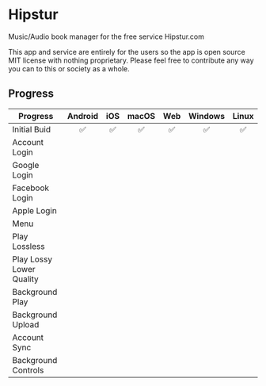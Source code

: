 # Hipstur

Music/Audio book manager for the free service Hipstur.com

This app and service are entirely for the users so the app is open source MIT license with nothing proprietary.
Please feel free to contribute any way you can to this or society as a whole.


## Progress

| Progress                       | Android | iOS | macOS | Web | Windows | Linux |
| ------------------------------ | :-----: | :-: | :---: | :-: | :-----: | :---: |
| Initial Buid                   | ✅      | ✅  | ✅    | ✅  | ✅      | ✅    |
| Account Login                  |         |     |       |     |         |       |
| Google Login                   |         |     |       |     |         |       |
| Facebook Login                 |         |     |       |     |         |       |
| Apple Login                    |         |     |       |     |         |       |
| Menu                           |         |     |       |     |         |       |
| Play Lossless                  |         |     |       |     |         |       |
| Play Lossy Lower Quality       |         |     |       |     |         |       |
| Background Play                |         |     |       |     |         |       |
| Background Upload              |         |     |       |     |         |       |
| Account Sync                   |         |     |       |     |         |       |
| Background Controls            |         |     |       |     |         |       |




